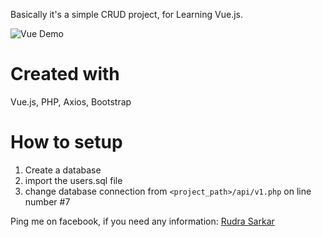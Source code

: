 Basically it's a simple CRUD project, for Learning Vue.js.

![Vue Demo](https://i.ibb.co/9sB6D3M/vuedemo.jpg)

# Created with
Vue.js, PHP, Axios, Bootstrap

# How to setup

1. Create a database
2. import the users.sql file
3. change database connection from `<project_path>/api/v1.php` on line number #7

Ping me on facebook, if you need any information: [Rudra Sarkar](https://www.facebook.com/R.sark4r)
